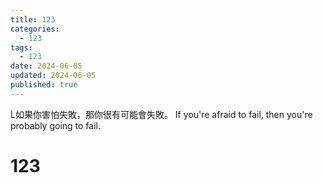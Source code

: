 ```yaml
---
title: 123
categories:
  - 123
tags:
  - 123
date: 2024-06-05
updated: 2024-06-05
published: true
---
```

L如果你害怕失敗，那你很有可能會失敗。
If you're afraid to fail, then you're probably going to fail.
<!-- more -->
# 123
